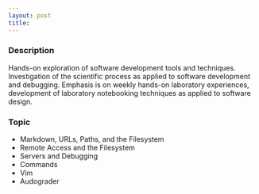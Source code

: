 ```yaml
---
layout: post
title: 
---
```


### Description

Hands-on exploration of software development tools and techniques. Investigation of the scientific process as applied to software development and debugging. Emphasis is on weekly hands-on laboratory experiences, development of laboratory notebooking techniques as applied to software design.

### Topic

- Markdown, URLs, Paths, and the Filesystem
- Remote Access and the Filesystem
- Servers and Debugging
- Commands
- Vim
- Audograder